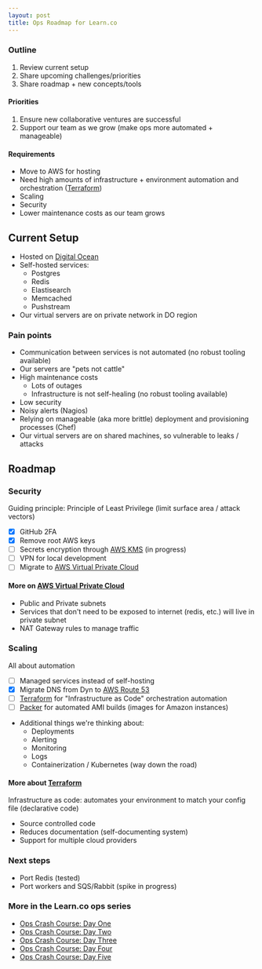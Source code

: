 ```yaml
---
layout: post
title: Ops Roadmap for Learn.co
---
```


### Outline

1. Review current setup
2. Share upcoming challenges/priorities
3. Share roadmap + new concepts/tools

#### Priorities

1. Ensure new collaborative ventures are successful
2. Support our team as we grow (make ops more automated + manageable)

#### Requirements

- Move to AWS for hosting
- Need high amounts of infrastructure + environment automation and orchestration ([Terraform](https://www.terraform.io/))
- Scaling
- Security
- Lower maintenance costs as our team grows

## Current Setup

- Hosted on [Digital Ocean](https://www.digitalocean.com/)
- Self-hosted services:
  - Postgres
  - Redis
  - Elastisearch
  - Memcached
  - Pushstream
- Our virtual servers are on private network in DO region

### Pain points

- Communication between services is not automated (no robust tooling available)
- Our servers are "pets not cattle"
- High maintenance costs
  - Lots of outages
  - Infrastructure is not self-healing (no robust tooling available)
- Low security
- Noisy alerts (Nagios)
- Relying on manageable (aka more brittle) deployment and provisioning processes (Chef)
- Our virtual servers are on shared machines, so vulnerable to leaks / attacks

## Roadmap

### Security

Guiding principle: Principle of Least Privilege (limit surface area / attack vectors)

- [X] GitHub 2FA
- [X] Remove root AWS keys
- [ ] Secrets encryption through [AWS KMS](https://aws.amazon.com/kms/) (in progress)
- [ ] VPN for local development
- [ ] Migrate to [AWS Virtual Private Cloud](https://aws.amazon.com/vpc/)

#### More on [AWS Virtual Private Cloud](https://aws.amazon.com/vpc/)

- Public and Private subnets
- Services that don't need to be exposed to internet (redis, etc.) will live in private subnet
- NAT Gateway rules to manage traffic

### Scaling

All about automation

- [ ] Managed services instead of self-hosting
- [X] Migrate DNS from Dyn to [AWS Route 53](https://aws.amazon.com/route53/)
- [ ] [Terraform](https://www.terraform.io/) for "Infrastructure as Code" orchestration automation
- [ ] [Packer](https://www.packer.io/docs/builders/amazon-ebs.html) for automated AMI builds (images for Amazon instances)

- Additional things we're thinking about:
  - Deployments
  - Alerting
  - Monitoring
  - Logs
  - Containerization / Kubernetes (way down the road)

#### More about [Terraform](https://www.terraform.io/)

Infrastructure as code: automates your environment to match your config file (declarative code)

- Source controlled code
- Reduces documentation (self-documenting system)
- Support for multiple cloud providers

### Next steps

- Port Redis (tested)
- Port workers and SQS/Rabbit (spike in progress)

### More in the Learn.co ops series

- [Ops Crash Course: Day One](http://blog.kate-travers.com/dev-ops-crash-course-day-one/)
- [Ops Crash Course: Day Two](http://blog.kate-travers.com/dev-ops-crash-course-day-two/)
- [Ops Crash Course: Day Three](http://blog.kate-travers.com/dev-ops-crash-course-day-three/)
- [Ops Crash Course: Day Four](http://blog.kate-travers.com/dev-ops-crash-course-day-four/)
- [Ops Crash Course: Day Five](http://blog.kate-travers.com/dev-ops-crash-course-day-five/)
